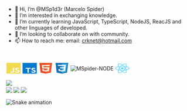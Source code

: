 - 👋 Hi, I’m @MSp1d3r (Marcelo Spider)
- 👀 I’m interested in exchanging knowledge.
- 🌱 I’m currently learning JavaScript, TypeScript, NodeJS, ReacJS and other linguages of developed.
- 💞️ I’m looking to collaborate on with community.
- 📫 How to reach me: email: crknet@hotmail.com

<!---
MSp1d3r/MSp1d3r is a ✨ special ✨ repository because its `README.md` (this file) appears on your GitHub profile.
You can click the Preview link to take a look at your changes.
--->
##
<div style="display: inline_block"><br>
  
  <img align="center" alt="MSpider-Js" height="30" width="40" src="https://raw.githubusercontent.com/devicons/devicon/master/icons/javascript/javascript-plain.svg">
  
  <img align="center" alt="MSpider-Ts" height="30" width="40" src="https://raw.githubusercontent.com/devicons/devicon/master/icons/typescript/typescript-plain.svg">
  
  <img align="center" alt="MSpider-HTML" height="30" width="40" src="https://raw.githubusercontent.com/devicons/devicon/master/icons/html5/html5-original.svg">
  
  <img align="center" alt="MSpider-CSS" height="30" width="40" src="https://raw.githubusercontent.com/devicons/devicon/master/icons/css3/css3-original.svg">
  
  <img align="center" alt="MSpider-NODE" height="30" width="40" src="https://cdn.jsdelivr.net/gh/devicons/devicon/icons/nodejs/nodejs-original.svg">

  <img align="center" alt="MSpider-React" height="30" width="40" src="https://raw.githubusercontent.com/devicons/devicon/master/icons/react/react-original.svg">

</div>
<br>
<div align="left"> 
  <img align="180em" src="https://github-readme-stats.vercel.app/api/top-langs/?username=MSp1d3r&layout=compact&langs_count=7&theme=great-gatsby"/>
</div>

 <div> 
  <a href="https://www.instagram.com/mspidertrader/" target="_blank"><img src="https://img.shields.io/badge/-Instagram-%23E4405F?style=for-the-badge&logo=instagram&logoColor=white" target="_blank"></a>
  <a href = "mailto:crknet@hotmail.com"><img src="https://img.shields.io/badge/-Gmail-%23333?style=for-the-badge&logo=gmail&logoColor=white" target="_blank"></a>
  <a href="https://www.linkedin.com/in/mspider/" target="_blank"><img src="https://img.shields.io/badge/-LinkedIn-%230077B5?style=for-the-badge&logo=linkedin&logoColor=white" target="_blank"></a> 
 
  ![Snake animation](https://github.com/LucasSiqueiraSurreco/LucasSiqueiraSurreco/blob/output/github-contribution-grid-snake.svg)
 
</div>
